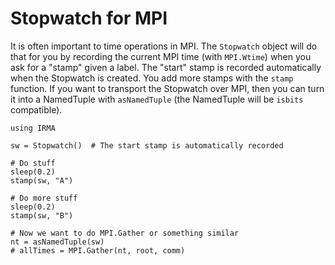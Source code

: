 # Stopwatch for MPI

It is often important to time operations in MPI. The `Stopwatch` object will do that for you by recording the current MPI time (with `MPI.Wtime`) when you ask for a "stamp" given a label. The "start" stamp is recorded automatically when the Stopwatch is created. You add more stamps with the `stamp` function. If you want to transport the Stopwatch over MPI, then you can turn it into a NamedTuple with `asNamedTuple` (the NamedTuple will be `isbits` compatible).

```@repl
using IRMA

sw = Stopwatch()  # The start stamp is automatically recorded

# Do stuff
sleep(0.2)
stamp(sw, "A")

# Do more stuff
sleep(0.2)
stamp(sw, "B")

# Now we want to do MPI.Gather or something similar
nt = asNamedTuple(sw)
# allTimes = MPI.Gather(nt, root, comm)
```
